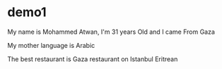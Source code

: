 # demo1

My name is Mohammed Atwan, I'm 31 years Old and I came From Gaza

My mother language is Arabic

The best restaurant is Gaza restaurant on Istanbul
Eritrean
